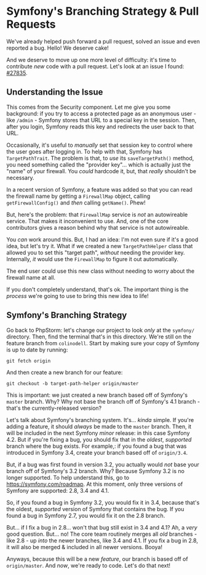 # Symfony's Branching Strategy & Pull Requests

We've already helped push forward a pull request, solved an issue and even
reported a bug. Hello! We deserve cake!

And we deserve to move up one more level of difficulty: it's time to contribute *new*
code with a pull request. Let's look at an issue I found: [#27835](https://github.com/symfony/symfony/issues/27835).

## Understanding the Issue

This comes from the Security component. Let me give you some background: if you try
to access a protected page as an anonymous user - like `/admin` - Symfony stores
that URL to a special key in the session. Then, after you login, Symfony reads this
key and redirects the user back to that URL.

Occasionally, it's useful to *manually* set that session key to control where
the user goes after logging in. To help with that, Symfony has `TargetPathTrait`.
The problem is that, to *use* its `saveTargetPath()` method, you need something
called the "provider key"... which is actually just the "name" of your firewall.
You *could* hardcode it, but, that *really* shouldn't be necessary.

In a recent version of Symfony, a feature was added so that you can read
the firewall name by getting a `FirewallMap` object, calling `getFirewallConfig()`
and *then* calling `getName()`. Phew!

But, here's the problem: that `FirewallMap` service is *not* an autowireable service.
That makes it inconvenient to use. And, one of the core contributors gives a reason
behind why that service is not autowireable.

You *can* work around this. But, I had an idea: I'm not even sure if it's a good
idea, but let's try it. What if we created a new `TargetPathHelper` class that
allowed you to set this "target path", *without* needing the provider key.
Internally, *it* would use the `FirewallMap` to figure it out automatically.

The end user could use this new class without needing to worry about the firewall
name at all.

If you don't completely understand, that's ok. The important thing is the *process*
we're going to use to bring this new idea to life!

## Symfony's Branching Strategy

Go back to PhpStorm: let's change our project to look *only* at the `symfony/`
directory. Then, find the terminal that's in this directory. We're still on the
feature branch from `colinodell`. Start by making sure your copy of Symfony is up
to date by running:

```terminal
git fetch origin
```

And then create a new branch for our feature:

```terminal
git checkout -b target-path-helper origin/master
```

This is important: we just created a new branch based off of Symfony's `master`
branch. Why? Why not base the branch off of Symfony's 4.1 branch - that's the
currently-released version?

Let's talk about Symfony's branching system. It's... *kinda* simple. If you're
adding a feature, it should *always* be made to the `master` branch. Then,
it will be included in the next Symfony *minor* release: in this case Symfony
4.2. But if you're fixing a bug, you should fix that in the *oldest*, *supported*
branch where the bug exists. For example,: if you found a bug that was introduced
in Symfony 3.4, create your branch based off of `origin/3.4`.

But, if a bug was first found in version 3.2, you actually would *not*
base your branch off of Symfony's 3.2 branch. Why? Because Symfony 3.2 is no longer
supported. To help understand this, go to https://symfony.com/roadmap. At this
moment, only three versions of Symfony are supported: 2.8, 3.4 and 4.1.

So, if you found a bug in Symfony 3.2, you would fix it in 3.4, because that's the
oldest, *supported* version of Symfony that contains the bug. If you found a bug
in Symfony 2.7, you would fix it on the 2.8 branch.

But... if I fix a bug in 2.8... won't that bug still exist in 3.4 and 4.1? Ah,
a *very* good question. But... no! The core team routinely merges all *old* branches -
like 2.8 - up *into* the newer branches, like 3.4 and 4.1. If you fix a bug in 2.8,
it will also be merged & included in all newer versions. Booya!

Anyways, because this will be a new *feature*, our branch is based off of `origin/master`.
And *now*, we're ready to code. Let's do that next!
